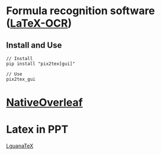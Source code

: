 
# Formula recognition software ([LaTeX-OCR](https://github.com/lukas-blecher/LaTeX-OCR ))
## Install and Use
```
// Install
pip install "pix2tex[gui]"

// Use
pix2tex_gui
```

# [NativeOverleaf](https://github.com/fjwillemsen/NativeOverleaf/releases)

# Latex in PPT
[LguanaTeX](https://github.com/Jonathan-LeRoux/IguanaTex)